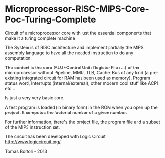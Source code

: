 # Microprocessor-RISC-MIPS-Core-Poc-Turing-Complete
Circuit of a microprocessor core with just the essential components that make it a turing complete machine

The System is of RISC architecture and implement partially the MIPS assembly language to have all the needed instruction to do any computation.<br />

The content is the core (ALU+Control Unit+Register File+...) of the microprocessor without Pipeline, MMU, TLB, Cache, Bus of any kind (a pre-existing integrated circuit for RAM has been used as memory), Program status word, Interrupts (internal/external), other modern cool stuff like ACPI etc...

Is just a very very basic core.

A test program is loaded (in binary form) in the ROM when you open up the project. It computes the factorial number of a given number.


For further information, there's the project file, the program file and a subset of the MIPS instruction set.


The circuit has been developed with Logic Circuit http://www.logiccircuit.org/


Tomas Bortoli - 2013
